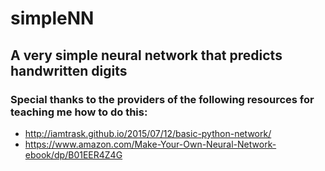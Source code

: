 # simpleNN

## A very simple neural network that predicts handwritten digits

### Special thanks to the providers of the following resources for teaching me how to do this:
* http://iamtrask.github.io/2015/07/12/basic-python-network/
* https://www.amazon.com/Make-Your-Own-Neural-Network-ebook/dp/B01EER4Z4G

